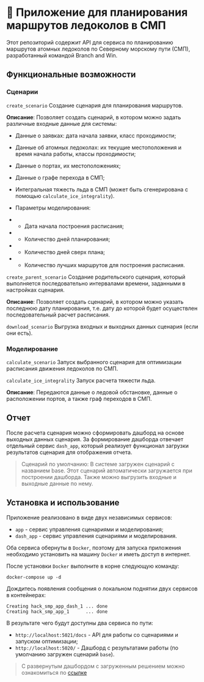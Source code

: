 # 🚢 Приложение для планирования маршрутов ледоколов в СМП
Этот репозиторий содержит API для сервиса по планированию маршрутов атомных ледоколов по Северному морскому пути (СМП), разработанный командой Branch and Win.

## Функциональные возможности
### Сценарии
`create_scenario`
Создание сценария для планирования маршрутов.

**Описание**:
Позволяет создать сценарий, в котором можно задать различные входные данные для системы:

- Данные о заявках: дата начала заявки, класс проходимости;
- Данные об атомных ледоколах: их текущие местоположения и время начала работы, классы проходимости;
- Данные о портах, их местоположениях;
- Данные о графе перехода в СМП;
- Интегральная тяжесть льда в СМП (может быть сгенерирована с помощью `calculate_ice_integrality`).

- Параметры моделирования:

- - Дата начала построения расписания;
- - Количество дней планирования;
- - Количество дней сверх плана;
- - Количество лучших маршрутов для построения расписания.

`create_parent_scenario`
Создание родительского сценария, который выполняется последовательно интервалами времени, заданными в настройках сценария.

**Описание**:
Позволяет создать сценарий, в котором можно указать последнюю дату планирования, т.е. дату до которой будет осуществлен
последовательный расчет расписания.

`download_scenario`
Выгрузка входных и выходных данных сценария (если они есть).

### Моделирование
`calculate_scenario`
Запуск выбранного сценария для оптимизации расписания движения ледоколов по СМП.

`calculate_ice_integrality`
Запуск расчета тяжести льда. 

**Описание**:
Передаются данные о ледовой обстановке, данные о расположении портов, а также граф переходов в СМП.

## Отчет
После расчета сценария можно сформировать дашборд на основе выходных данных сценария. За формирование 
дашборда отвечает отдельный сервис `dash_app`, который реализует функционал загрузки результатов сценария для отображения отчета.

> Сценарий по умолчанию:
В системе загружен сценарий с названием base. Этот сценарий автоматически загружается при построении дашборда. Также можно выгрузить входные и выходные данные по нему.

## Установка и использование

Приложение реализовано в виде двух независимых сервисов: 
- `app` - сервис управления сценариями и моделирования;
- `dash_app` - сервис управления сценариями и моделирования. 

Оба сервиса обернуты в `Docker`, поэтому для запуска приложения необходимо установить на машину `Docker`
и иметь доступ в интернет.

После установки `Docker` выполните в корне следующую команду:
```commandline
docker-compose up -d
```

Дождитесь появления сообщения о локальном поднятии двух сервисов в контейнерах:
```commandline
Creating hack_smp_app_dash_1 ... done
Creating hack_smp_app_1      ... done
```

В результате чего будут доступны два сервиса по пути:

- `http://localhost:5021/docs` - API для работы со сценариями и запуском оптимизации;
- `http://localhost:5020/` - Дашборд с результатами работы (по умолчанию загружен сценарий `base`).

> С развернутым дашбордом с загруженным решением можно ознакомиться по [ссылке](http://45.67.230.18:5020/)

